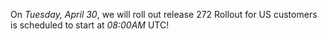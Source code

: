 On *Tuesday, April 30*, we will roll out release 272
Rollout for US customers is scheduled to start at *08:00AM* UTC!

